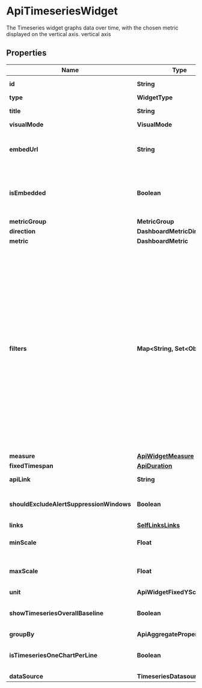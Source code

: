 

# ApiTimeseriesWidget

The Timeseries widget graphs data over time, with the chosen metric displayed on the vertical axis. vertical axis

## Properties

| Name | Type | Description | Notes |
|------------ | ------------- | ------------- | -------------|
|**id** | **String** | Identifier of the widget. |  [optional] |
|**type** | **WidgetType** |  |  [optional] |
|**title** | **String** | Title of the widget |  [optional] |
|**visualMode** | **VisualMode** |  |  [optional] |
|**embedUrl** | **String** | When &#x60;isEmbedded&#x60; is set to &#x60;true&#x60;, an &#x60;embedUrl&#x60; is provided. |  [optional] [readonly] |
|**isEmbedded** | **Boolean** | Set to &#x60;true&#x60; if widget is marked as embedded; otherwise, set to &#x60;false&#x60;. |  [optional] |
|**metricGroup** | **MetricGroup** |  |  [optional] |
|**direction** | **DashboardMetricDirection** |  |  [optional] |
|**metric** | **DashboardMetric** |  |  [optional] |
|**filters** | **Map&lt;String, Set&lt;Object&gt;&gt;** | (Optional) Specifies the filters applied to the widget. When present, the &#x60;filters&#x60; property displays. Each filter object has two properties: &#x60;filterProperty&#x60; and &#x60;filterValue&#x60;. The &#x60;filterProperty&#x60; can be values like Agents, Agent Groups, Tests, Monitors, etc. The &#x60;filterValue&#x60; represents theIdentifierof the selected property. |  [optional] |
|**measure** | [**ApiWidgetMeasure**](ApiWidgetMeasure.md) |  |  [optional] |
|**fixedTimespan** | [**ApiDuration**](ApiDuration.md) |  |  [optional] |
|**apiLink** | **String** |  |  [optional] [readonly] |
|**shouldExcludeAlertSuppressionWindows** | **Boolean** | Excludes alert suppression window data if set to &#x60;true&#x60;. |  [optional] |
|**links** | [**SelfLinksLinks**](SelfLinksLinks.md) |  |  [optional] |
|**minScale** | **Float** | Mininum scale configured in the widget. |  [optional] |
|**maxScale** | **Float** | Maximum scale configured in the widget. |  [optional] |
|**unit** | **ApiWidgetFixedYScalePrefix** |  |  [optional] |
|**showTimeseriesOverallBaseline** | **Boolean** | Displays the overall baseline if set to &#x60;true&#x60;. |  [optional] |
|**groupBy** | **ApiAggregateProperty** |  |  [optional] |
|**isTimeseriesOneChartPerLine** | **Boolean** | Displays a separate chart for each line if set to &#x60;true&#x60;. |  [optional] |
|**dataSource** | **TimeseriesDatasource** |  |  [optional] |



